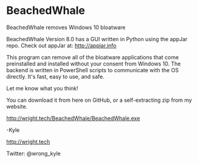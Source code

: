 # BeachedWhale
BeachedWhale removes Windows 10 bloatware

BeachedWhale Version 8.0 has a GUI written in Python using the appJar repo.
Check out appJar at: http://appjar.info

This program can remove all of the bloatware applications that come preinstalled and installed without your consent from Windows 10. 
The backend is written in PowerShell scripts to communicate with the OS directly. It's fast, easy to use, and safe.

Let me know what you think!

You can download it from here on GitHub, or a self-extracting zip from my website.

http://wright.tech/BeachedWhale/BeachedWhale.exe

-Kyle

http://wright.tech

Twitter: @wrong_kyle

